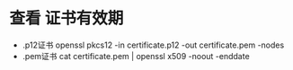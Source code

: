 
# 查看 证书有效期
- .p12证书
openssl pkcs12 -in certificate.p12 -out certificate.pem -nodes 
- .pem证书
cat certificate.pem | openssl x509 -noout -enddate 

